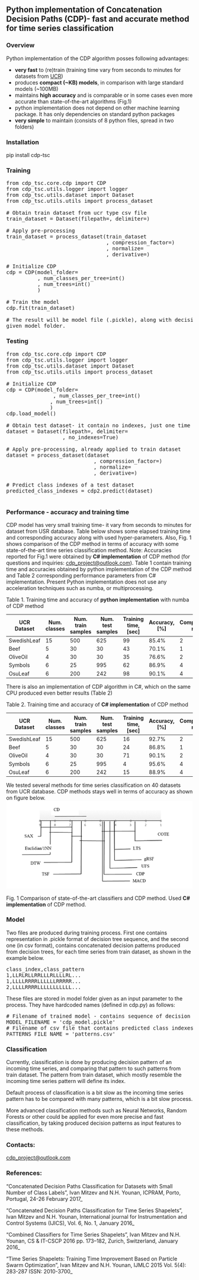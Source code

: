 ## Python implementation of Concatenation Decision Paths (CDP)- fast and accurate method for time series classification 

### Overview 
Python implementation of the CDP algorithm posses following advantages: 
- **very fast** to (re)train (training time vary from seconds to minutes for datasets from [UCR](https://www.cs.ucr.edu/~eamonn/time_series_data_2018/))
- produces **compact (~KB) models**, in comparison with large standard models (~100MB)  
- maintains **high accuracy** and is comparable or in some cases even more accurate than state-of-the-art algorithms (Fig.1) 
- python implementation does not depend on other machine learning package. It has only dependencies on standard python packages
- **very simple** to maintain (consists of 8 python files, spread in two folders)

### Installation 
pip install cdp-tsc

### Training 

<pre>
from cdp_tsc.core.cdp import CDP
from cdp_tsc.utils.logger import logger
from cdp_tsc.utils.dataset import Dataset
from cdp_tsc.utils.utils import process_dataset

# Obtain train dataset from ucr type csv file
train_dataset = Dataset(filepath=<filepath>, delimiter=<delimiter>)

# Apply pre-processing
train_dataset = process_dataset(train_dataset
                                , compression_factor=<compression factor: int = 1,2,3,...>)
                                , normalize=<normalize: bool>
                                , derivative=<derivative: bool>)

# Initialize CDP
cdp = CDP(model_folder=<folder where models will be stored>
          , num_classes_per_tree=int(<number of nides in decision tree: usually 2>)
          , num_trees=int(<number of decision trees>)
          )

# Train the model
cdp.fit(train_dataset)

# The result will be model file (.pickle), along with decision patterns file (.csv) produced in 
given model folder. 
</pre>

### Testing 

<pre>
from cdp_tsc.core.cdp import CDP
from cdp_tsc.utils.logger import logger
from cdp_tsc.utils.dataset import Dataset
from cdp_tsc.utils.utils import process_dataset

# Initialize CDP
cdp = CDP(model_folder=<folder where models will be read from>
               , num_classes_per_tree=int(<number of nides in decision tree: usually 2>)
              , num_trees=int(<number of decision trees>)
              )
cdp.load_model()

# Obtain test dataset- it contain no indexes, just one time series per row
dataset = Dataset(filepath=<filepath>, delimiter=<delimiter>
                  , no_indexes=True)

# Apply pre-processing, already applied to train dataset
dataset = process_dataset(dataset
                            , compression_factor=<compression factor: int = 1,2,3,...>)
                            , normalize=<normalize: bool>
                            , derivative=<derivative: bool>)

# Predict class indexes of a test dataset
predicted_class_indexes = cdp2.predict(dataset)

</pre>

### Performance - accuracy and training time  
CDP model has very small training time- it vary from seconds to minutes for dataset from USR database. 
Table below shows some elapsed training time and corresponding accuracy along with used hyper-parameters. 
Also, Fig. 1 shows comparison of the CDP method in terms of accuracy with some state-of-the-art time series 
classification method. 
Note: Accuracies reported for Fig.1 were obtained by **C# implementation** of CDP method (for questions and inquiries: cdp_project@outlook.com). 
Table 1 contain training time and accuracies obtained by python implementation of the CDP method and Table 2 corresponding performance parameters
from C# implementation. 
Present Python implementation does not use any acceleration techniques such as numba, or multiprocessing. 

Table 1. Training time and accuracy of **python implementation** with numba of CDP method

| UCR Dataset | Num. classes | Num. train samples | Num. test samples | Training time, [sec] | Accuracy, [%] | Compression rate | Num. decision trees | Normalize | Derivative |
|-------------|--------------|--------------------|-------------------|----------------------|---------------|------------------|---------------------|-----------|------------|
| SwedishLeaf | 15           | 500                | 625               | 99                   | 85.4%         | 2                | 500                 | No        | No         |
| Beef        | 5            | 30                 | 30                | 43                   | 70.1%         | 1                | 200                 | Yes       | Yes        |
| OliveOil    | 4            | 30                 | 30                | 35                   | 76.6%         | 2                | 200                 | Yes       | No         |
| Symbols     | 6            | 25                 | 995               | 62                   | 86.9%         | 4                | 600                 | Yes       | Yes        |
| OsuLeaf     | 6            | 200                | 242               | 98                   | 90.1%         | 4                | 800                 | Yes       | Yes        |

There is also an implementation of CDP algorithm in C#, which on the same CPU produced even better results (Table 2)

Table 2. Training time and accuracy of **C# implementation** of CDP method

| UCR Dataset | Num. classes | Num. train samples | Num. test samples | Training time, [sec] | Accuracy, [%] | Compression rate | Num. decision trees | Normalize | Derivative |
|-------------|--------------|--------------------|-------------------|----------------------|---------------|------------------|---------------------|-----------|------------|
| SwedishLeaf | 15           | 500                | 625               | 16                   | 92.7%         | 2                | 700                 | No        | No         |
| Beef        | 5            | 30                 | 30                | 24                   | 86.8%         | 1                | 400                 | Yes       | Yes        |
| OliveOil    | 4            | 30                 | 30                | 71                   | 90.1%         | 2                | 200                 | Yes       | No         |
| Symbols     | 6            | 25                 | 995               | 4                    | 95.6%         | 4                | 600                 | Yes       | Yes        |
| OsuLeaf     | 6            | 200                | 242               | 15                   | 88.9%         | 4                | 800                 | Yes       | Yes        |

We tested several methods for time series classification on 40 datasets from UCR database. CDP methods stays well in terms 
of accuracy as shown on figure below. 
![Accuracy comparison](Accuracy_comparison.png)

Fig. 1 Comparison of state-of-the-art classifiers and CDP method. Used **C# implementation** of 
CDP method.    

### Model
Two files are produced during training process. First one contains representation in .pickle format
of decision tree sequence, and the second one (in csv format), contains concatenated decision patterns produced from decision
trees, for each time series from train dataset, as shown in the example below. 

<pre>
class_index,class_pattern
1,LLRLRLLRRLLLRLLLLRL...
1,LLLLRRRRLLLLLLRRRRR...
2,LLLLRRRRLLLLLLLLLLL...
</pre>

These files are stored in model folder given as an input parameter to the process. They have hardcoded names
(defined in cdp.py) as follows: 
<pre>
# Filename of trained model - contains sequence of decision trees
MODEL_FILENAME = 'cdp_model.pickle'
# Filename of csv file that contains predicted class indexes
PATTERNS_FILE_NAME = 'patterns.csv'
</pre>

### Classification
Currently, classification is done by producing decision pattern of an incoming time series, and comparing 
that pattern to such patterns from train dataset. The pattern from train dataset, which mostly resemble the 
incoming time series pattern will define its index. 

Default process of classification is a bit slow as the incoming time series pattern has to be compared 
with many patterns, which is a bit slow process. 

More advanced classification methods such as Neural Networks, Random Forests or other could be applied
for even more precise and fast classification, by taking produced decision patterns as input features
to these methods. 

### Contacts: 
cdp_project@outlook.com

### References: 

“Concatenated Decision Paths Classification for Datasets with Small Number of Class Labels”, Ivan Mitzev and N.H. Younan, ICPRAM, Porto, Portugal, 24-26 February 2017_

“Concatenated Decision Paths Classification for Time Series Shapelets”, Ivan Mitzev and N.H. Younan, International journal for Instrumentation and Control Systems (IJICS), Vol. 6, No. 1, January 2016_

“Combined Classifiers for Time Series Shapelets”, Ivan Mitzev and N.H. Younan, CS & IT-CSCP 2016 pp. 173–182, Zurich, Switzerland, January 2016_

“Time Series Shapelets: Training Time Improvement Based on Particle Swarm Optimization”, Ivan Mitzev and N.H. Younan, IJMLC 2015 Vol. 5(4): 283-287 ISSN: 2010-3700_


